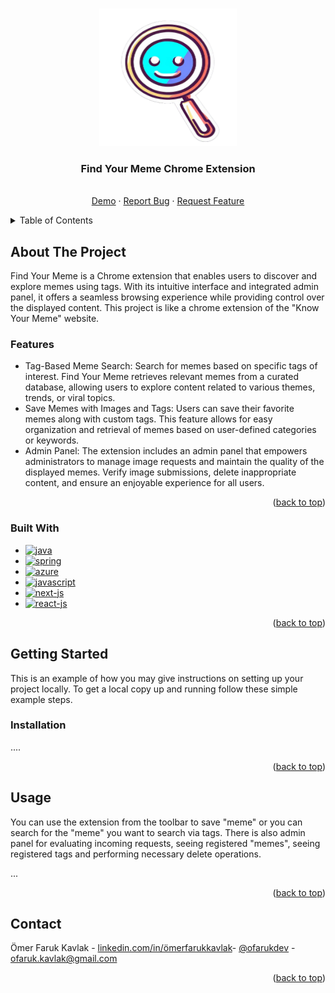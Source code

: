 <a name="readme-top"></a>

<!-- PROJECT LOGO -->
<br />
<div align="center">
  <a>
    <img src="https://github.com/farukkavlak/Find-Your-Meme-Chrome-Extension/blob/main/extension/logo2.png" alt="Logo" width="220" height="220">
  </a>

<h3 align="center">Find Your Meme Chrome Extension</h3>

  <p align="center">
    <br>
    <a href="#usage">Demo</a>
    ·
    <a href="https://github.com/farukkavlak/Vocab-Learning-Chrome-Extension/issues">Report Bug</a>
    ·
    <a href="https://github.com/farukkavlak/Vocab-Learning-Chrome-Extension/issues">Request Feature</a>
  </p>
</div>



<!-- TABLE OF CONTENTS -->
<details>
  <summary>Table of Contents</summary>
  <ol>
    <li>
      <a href="#about-the-project">About The Project</a>
      <ul>
        <li><a href="#features">Features</a></li>
        <li><a href="#built-with">Built With</a></li>
      </ul>
    </li>
    <li>
      <a href="#getting-started">Getting Started</a>
      <ul>
        <li><a href="#installation">Installation</a></li>
      </ul>
    </li>
    <li><a href="#usage">Usage</a></li>
    <li><a href="#contact">Contact</a></li>
  </ol>
</details>



<!-- ABOUT THE PROJECT -->
## About The Project
Find Your Meme is a Chrome extension that enables users to discover and explore memes using tags. With its intuitive interface and integrated admin panel, it offers a seamless browsing experience while providing control over the displayed content. This project is like a chrome extension of the "Know Your Meme" website.

### Features
- Tag-Based Meme Search: Search for memes based on specific tags of interest. Find Your Meme retrieves relevant memes from a curated database, allowing users to explore content related to various themes, trends, or viral topics.
- Save Memes with Images and Tags: Users can save their favorite memes along with custom tags. This feature allows for easy organization and retrieval of memes based on user-defined categories or keywords.
- Admin Panel: The extension includes an admin panel that empowers administrators to manage image requests and maintain the quality of the displayed memes. Verify image submissions, delete inappropriate content, and ensure an enjoyable experience for all users.
<p align="right">(<a href="#readme-top">back to top</a>)</p>



### Built With
* [![java][java]][java]
* [![spring][spring]][spring]
* [![azure][azure]][azure]
* [![javascript][javascript]][javascript]
* [![next-js][next-js]][next-js]
* [![react-js][react-js]][react-js]

<p align="right">(<a href="#readme-top">back to top</a>)</p>



<!-- GETTING STARTED -->
## Getting Started

This is an example of how you may give instructions on setting up your project locally.
To get a local copy up and running follow these simple example steps.

### Installation

....
<p align="right">(<a href="#readme-top">back to top</a>)</p>



<!-- USAGE EXAMPLES -->
## Usage
You can use the extension from the toolbar to save "meme" or you can search for the "meme" you want to search via tags.
There is also admin panel for evaluating incoming requests, seeing registered "memes", seeing registered tags and performing necessary delete operations.

...
<p align="right">(<a href="#readme-top">back to top</a>)</p>



<!-- CONTACT -->
## Contact

Ömer Faruk Kavlak -  [linkedin.com/in/ömerfarukkavlak](https://www.linkedin.com/in/ömerfarukkavlak/)- [@ofarukdev](https://twitter.com/ofarukdev) - ofaruk.kavlak@gmail.com


<p align="right">(<a href="#readme-top">back to top</a>)</p>



<!-- MARKDOWN LINKS & IMAGES -->
<!-- https://www.markdownguide.org/basic-syntax/#reference-style-links -->
[java]:https://img.shields.io/badge/java-%23ED8B00.svg?style=for-the-badge&logo=openjdk&logoColor=white
[javascript]: https://img.shields.io/badge/JavaScript-F7DF1E?style=for-the-badge&logo=javascript&logoColor=black
[node-js]: https://img.shields.io/badge/Node.js-43853D?style=for-the-badge&logo=node.js&logoColor=white
[next-js]: https://img.shields.io/badge/next.js-000000?style=for-the-badge&logo=nextdotjs&logoColor=white
[spring]: https://img.shields.io/badge/Spring-6DB33F?style=for-the-badge&logo=spring&logoColor=white
[react-js]: https://img.shields.io/badge/-ReactJs-61DAFB?logo=react&logoColor=white&style=for-the-badge
[azure]: https://img.shields.io/badge/Microsoft_Azure-0089D6?style=for-the-badge&logo=microsoft-azure&logoColor=white
